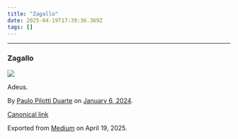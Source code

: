 ```yaml
---
title: "Zagallo"
date: 2025-04-19T17:39:36.369Z
tags: []
---
```


* * *

### Zagallo

![](https://cdn-images-1.medium.com/max/800/1*92giYFG0M34nyuGpz4LYlA.jpeg)

Adeus.

By [Paulo Pilotti Duarte](https://medium.com/@paulopilotti) on [January 6, 2024](https://medium.com/p/760ba88d20e6).

[Canonical link](https://medium.com/@paulopilotti/zagallo-760ba88d20e6)

Exported from [Medium](https://medium.com) on April 19, 2025.